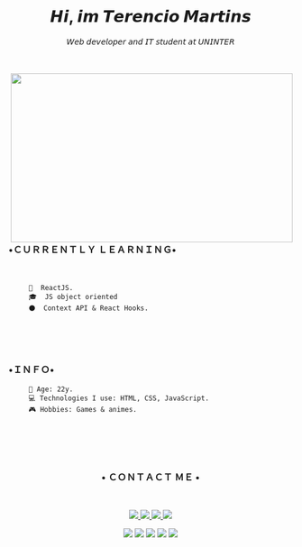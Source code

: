   <h1 align="center"> 𝙃𝙞, 𝙞𝙢 𝙏𝙚𝙧𝙚𝙣𝙘𝙞𝙤 𝙈𝙖𝙧𝙩𝙞𝙣𝙨 </h1>
  <p  align="center">𝘞𝘦𝘣 𝘥𝘦𝘷𝘦𝘭𝘰𝘱𝘦𝘳 𝘢𝘯𝘥 𝘐𝘛 𝘴𝘵𝘶𝘥𝘦𝘯𝘵 𝘢𝘵 𝘜𝘕𝘐𝘕𝘛𝘌𝘙 </p>    
<br> </br>
<img align="right" height="300" width="500" src="https://data.whicdn.com/images/271624292/original.gif">
  
### •ＣＵＲＲＥＮＴＬＹ ＬＥＡＲＮＩＮＧ• <br> </br>
          ⠀⠀⠀
         🧠  ReactJS.
         🎓  JS object oriented
         ⚫  Context API & React Hooks. 
          ⠀⠀⠀          ⠀⠀⠀
<br> </br>

### •ＩＮＦＯ• <br> 

         🖤 Age: 22y.
         💻 Technologies I use: HTML, CSS, JavaScript.
         🎮 Hobbies: Games & animes.
         
<h1></h1> 
<br></br>

<h3 align="center">  • ＣＯＮＴＡＣＴ ＭＥ • </h1> <br>

<p align="center">
  <a href="https://www.instagram.com/terencio.martins/?hl=pt-br" alt="Instagram" target="_blank">
    <img src="https://img.shields.io/badge/-Instagram-1C1C1C?style=for-the-badge&logo=Instagram&logoColor=e9e9e9&link=https://www.instagram.com/terencio.martins/"/>
  </a>
  
  <a href="https://www.linkedin.com/in/terencio-martins-463b59230/" alt="Linkedin" target="_blank">
    <img src="https://img.shields.io/badge/-Linkedin-1C1C1C?style=for-the-badge&logo=Linkedin&logoColor=e9e9e9&link=https://www.linkedin.com/in/terencio-martins-463b59230/"/>
  </a>
  
  <a href="mailto:zerofirty0@gmail.com" alt="gmail">
    <img src="https://img.shields.io/badge/-gmail-1C1C1C?style=for-the-badge&logo=gmail&logoColor=e9e9e9&link=mailto:zerofirty0@gmail.com"/>
  </a>
         
    
 <a href="https://twitter.com/Therencin" alt="Twitter" target="_blank">
    <img src="https://img.shields.io/badge/Twitter-1C1C1C?style=for-the-badge&logo=twitter&logoColor=e9e9e9&link=https://twitter.com/Therencin"/>
 </a>
<div>
 <p align="center"><img src="https://img.shields.io/badge/adobe%20photoshop%20-%2331A8FF.svg?&style=for-the-badge&logo=adobe%20photoshop&logoColor=white"/> <img    src="https://img.shields.io/badge/html5%20-%23E34F26.svg?&style=for-the-badge&logo=html5&logoColor=white"/> <img src="https://img.shields.io/badge/css3%20-%231572B6.svg?&style=for-the-badge&logo=css3&logoColor=white"/>
 <img src="https://img.shields.io/badge/javascript%20-%23323330.svg?&style=for-the-badge&logo=javascript&logoColor=%23F7DF1E"/> <img src="https://img.shields.io/badge/git%20-%23F05033.svg?&style=for-the-badge&logo=git&logoColor=white"/>
  <h1></h1> 

